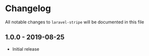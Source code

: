 # Changelog

All notable changes to `laravel-stripe` will be documented in this file

## 1.0.0 - 2019-08-25

- Initial release
